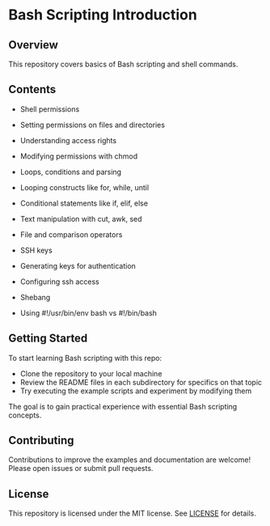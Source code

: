 # Bash Scripting Introduction

## Overview

This repository covers basics of Bash scripting and shell commands. 

## Contents

- Shell permissions
 - Setting permissions on files and directories
 - Understanding access rights
 - Modifying permissions with chmod

- Loops, conditions and parsing
 - Looping constructs like for, while, until 
 - Conditional statements like if, elif, else
 - Text manipulation with cut, awk, sed
 - File and comparison operators
 
- SSH keys
 - Generating keys for authentication
 - Configuring ssh access
 
- Shebang 
 - Using #!/usr/bin/env bash vs #!/bin/bash
 
## Getting Started  

To start learning Bash scripting with this repo:

- Clone the repository to your local machine
- Review the README files in each subdirectory for specifics on that topic  
- Try executing the example scripts and experiment by modifying them

The goal is to gain practical experience with essential Bash scripting concepts.

## Contributing

Contributions to improve the examples and documentation are welcome! Please open issues or submit pull requests. 

## License

This repository is licensed under the MIT license. See [LICENSE](LICENSE) for details.
